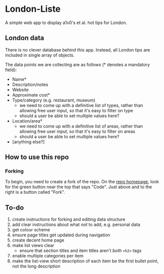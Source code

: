 # London-Liste

A simple web app to display a1v0's et al. hot tips for London.

## London data

There is no clever database behind this app. Instead, all London tips are included in single array of objects.

The data points we are collecting are as follows (\* denotes a mandatory field):

- Name\*
- Description/notes
- Website
- Approximate cost\*
- Type/category (e.g. restaurant, museum)
  - we need to come up with a definitive list of types, rather than allowing free user input, so that it's easy to filter on type
  - should a user be able to set multiple values here?
- Location/area\*
  - we need to come up with a definitive list of areas, rather than allowing free user input, so that it's easy to filter on areas
  - should a user be able to set multiple values here?
- [anything else?]

## How to use this repo

### Forking

To begin, you need to create a fork of the repo. On the [repo homepage](https://github.com/a1v0/london-liste), look for the green button near the top that says "Code". Just above and to the right is a button called "Fork".

## To-do

1. create instructions for forking and editing data structure
2. add clear instructions about what _not_ to add, e.g. personal data
3. get colour scheme
4. ensure page titles get updated during navigation
5. create decent home page
6. make list views clear
    - ensure that section titles and item titles aren't _both_ `<h2>` tags
7. enable multiple categories per item
8. make the list-view short description of each item be the first bullet point, not the long description

